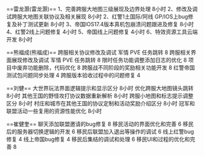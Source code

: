 

==雷龙灏(雷龙灏)==
1、完善跨服大地图三级展现及边界处理 8小时
2、修改及调试跨服大地图关联协议及相关展现 8小时
2、红警1土国际/阿线 GP/IOS上bug修复及补丁测试更新 8小时
3、帝国IOS17.4版本真机包崩溃问题跟进及修复  8小时
4、红警2线上问题修复 4小时
5、帝国线上问题修复 4小时
6、特效资源工具云端开发 8小时

==熊福成(熊福成)==
跨服相关协议修改及调试 军情 PVE  任务跳转    8
跨服相关界面展现修改及调试  军情  PVE  任务跳转  8
限时任务功能调整添加日志的优化                    8
项目中废弃功能删除，代码优化                        8
跨服战不同阶段的奖励相关功能开发                 8
红警帝国测试包问题同步处理                 4
跨服版本验收过程中的问题修复         4

==刘健==
大世界玩法界面逻辑提示和显示区分   8小时
优化跨服大地图镜头跳转  8小时 
其他王国的野怪攻打协议数据重新解析 8小时
跨服小地图和标志提示调整区分 8小时
村庄和城市在其他王国的协议定制和活动奖励介绍区分 8小时
冠军和联盟活动一些复用的资源性能优化 8小时

==崔健奎==
聊天添加联盟邀请的bug修复  8
移民活动的界面优化和完善 6
移民后的服务器切换逻辑的开发 6
移民后联盟加入退出等操作的调试 6
线上红警bug修复 4
线上帝国bug修复 4
移民后集结的调试和处理 6
移民UI和过程的优化和完善 8